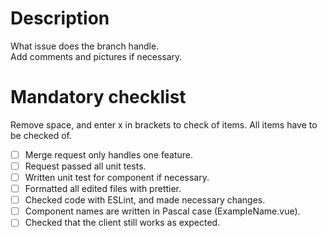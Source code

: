 # Description

What issue does the branch handle.  
Add comments and pictures if necessary.

# Mandatory checklist

Remove space, and enter x in brackets to check of items. All items have to be checked of.

- [ ] Merge request only handles one feature.
- [ ] Request passed all unit tests.
- [ ] Written unit test for component if necessary.
- [ ] Formatted all edited files with prettier.
- [ ] Checked code with ESLint, and made necessary changes.
- [ ] Component names are written in Pascal case (ExampleName.vue).
- [ ] Checked that the client still works as expected.
